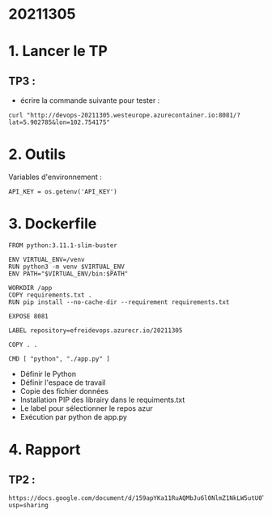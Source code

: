 # 20211305

# 1. Lancer le TP

## TP3 :

- écrire la commande suivante pour tester :
```
curl "http://devops-20211305.westeurope.azurecontainer.io:8081/?lat=5.902785&lon=102.754175"
```



# 2. Outils
Variables d'environnement :
```
API_KEY = os.getenv('API_KEY')
```



# 3. Dockerfile
```
FROM python:3.11.1-slim-buster

ENV VIRTUAL_ENV=/venv
RUN python3 -m venv $VIRTUAL_ENV
ENV PATH="$VIRTUAL_ENV/bin:$PATH"

WORKDIR /app
COPY requirements.txt .
RUN pip install --no-cache-dir --requirement requirements.txt

EXPOSE 8081

LABEL repository=efreidevops.azurecr.io/20211305

COPY . .

CMD [ "python", "./app.py" ]

```
- Définir le Python
- Définir l'espace de travail
- Copie des fichier données
- Installation PIP des librairy dans le requiments.txt
- Le label pour sélectionner le repos azur
- Exécution par python de app.py

# 4. Rapport
## TP2 :
```
https://docs.google.com/document/d/159apYKa11RuAQMbJu6l0NlmZ1NkLW5utU0TIKomKarA/edit?usp=sharing
```
